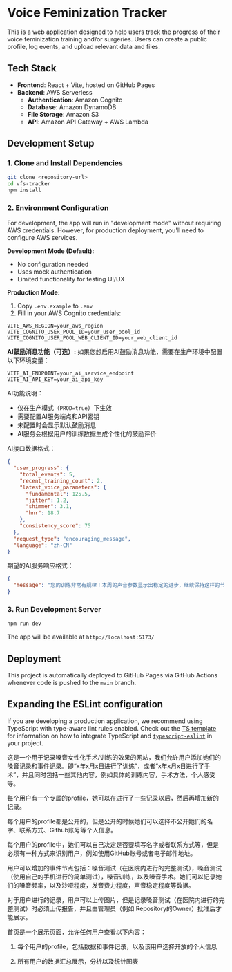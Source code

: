 # Voice Feminization Tracker

This is a web application designed to help users track the progress of their voice feminization training and/or surgeries. Users can create a public profile, log events, and upload relevant data and files.

## Tech Stack

- **Frontend**: React + Vite, hosted on GitHub Pages
- **Backend**: AWS Serverless
  - **Authentication**: Amazon Cognito
  - **Database**: Amazon DynamoDB
  - **File Storage**: Amazon S3
  - **API**: Amazon API Gateway + AWS Lambda

## Development Setup

### 1. Clone and Install Dependencies
```bash
git clone <repository-url>
cd vfs-tracker
npm install
```

### 2. Environment Configuration

For development, the app will run in "development mode" without requiring AWS credentials. However, for production deployment, you'll need to configure AWS services.

**Development Mode (Default):**
- No configuration needed
- Uses mock authentication
- Limited functionality for testing UI/UX

**Production Mode:**
1. Copy `.env.example` to `.env`
2. Fill in your AWS Cognito credentials:
```env
VITE_AWS_REGION=your_aws_region
VITE_COGNITO_USER_POOL_ID=your_user_pool_id
VITE_COGNITO_USER_POOL_WEB_CLIENT_ID=your_web_client_id
```

**AI鼓励消息功能（可选）:**
如果您想启用AI鼓励消息功能，需要在生产环境中配置以下环境变量：
```env
VITE_AI_ENDPOINT=your_ai_service_endpoint
VITE_AI_API_KEY=your_ai_api_key
```

AI功能说明：
- 仅在生产模式（`PROD=true`）下生效
- 需要配置AI服务端点和API密钥
- 未配置时会显示默认鼓励消息
- AI服务会根据用户的训练数据生成个性化的鼓励评价

AI接口数据格式：
```json
{
  "user_progress": {
    "total_events": 5,
    "recent_training_count": 2,
    "latest_voice_parameters": {
      "fundamental": 125.5,
      "jitter": 1.2,
      "shimmer": 3.1,
      "hnr": 18.7
    },
    "consistency_score": 75
  },
  "request_type": "encouraging_message",
  "language": "zh-CN"
}
```

期望的AI服务响应格式：
```json
{
  "message": "您的训练非常有规律！本周的声音参数显示出稳定的进步，继续保持这样的节奏！"
}
```

### 3. Run Development Server
```bash
npm run dev
```

The app will be available at `http://localhost:5173/`

## Deployment

This project is automatically deployed to GitHub Pages via GitHub Actions whenever code is pushed to the `main` branch.

## Expanding the ESLint configuration

If you are developing a production application, we recommend using TypeScript with type-aware lint rules enabled. Check out the [TS template](https://github.com/vitejs/vite/tree/main/packages/create-vite/template-react-ts) for information on how to integrate TypeScript and [`typescript-eslint`](https://typescript-eslint.io) in your project.


这是一个用于记录嗓音女性化手术/训练的效果的网站，我们允许用户添加她们的嗓音记录和事件记录。即“x年x月x日进行了训练”，或者“x年x月x日进行了手术”，并且同时包括一些其他内容，例如具体的训练内容，手术方法，个人感受等。

每个用户有一个专属的profile，她可以在进行了一些记录以后，然后再增加新的记录。

每个用户的profile都是公开的，但是公开的时候她们可以选择不公开她们的名字、联系方式、Github账号等个人信息。

每个用户的profile中，她们可以自己决定是否要填写名字或者联系方式等，但是必须有一种方式来识别用户，例如使用GitHub账号或者电子邮件地址。

用户可以增加的事件节点包括：嗓音测试（在医院内进行的完整测试），嗓音测试（使用自己的手机进行的简单测试），嗓音训练，以及嗓音手术。她们可以记录她们的嗓音频率，以及沙哑程度，发音费力程度，声音稳定程度等数据。

对于用户进行的记录，用户可以上传图片，但是记录嗓音测试（在医院内进行的完整测试）时必须上传报告，并且由管理员（例如 Repository的Owner）批准后才能展示。

首页是一个展示页面，允许任何用户查看以下内容：

1. 每个用户的profile，包括数据和事件记录，以及该用户选择开放的个人信息

2. 所有用户的数据汇总展示，分析以及统计图表